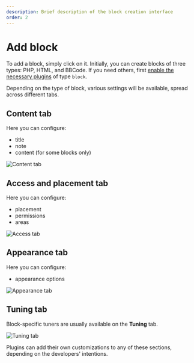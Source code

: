 ```yaml
---
description: Brief description of the block creation interface
order: 2
---
```


# Add block

To add a block, simply click on it. Initially, you can create blocks of three types: PHP, HTML, and BBCode. If you need others, first [enable the necessary plugins](../plugins/manage) of type `block`.

Depending on the type of block, various settings will be available, spread across different tabs.

## Content tab

Here you can configure:

- title
- note
- content (for some blocks only)

![Content tab](content_tab.png)

## Access and placement tab

Here you can configure:

- placement
- permissions
- areas

![Access tab](access_tab.png)

## Appearance tab

Here you can configure:

- appearance options

![Appearance tab](appearance_tab.png)

## Tuning tab

Block-specific tuners are usually available on the **Tuning** tab.

![Tuning tab](tuning_tab.png)

Plugins can add their own customizations to any of these sections, depending on the developers' intentions.
